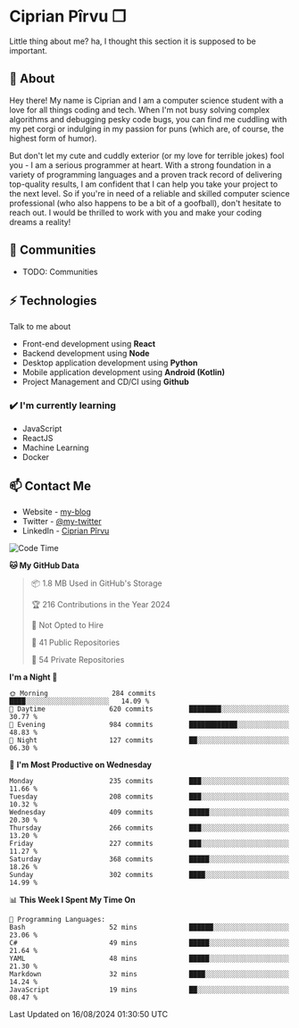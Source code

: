 # Ciprian Pîrvu ❐

Little thing about me? ha, I thought this section it is supposed to be important.

## 🧐 About

Hey there! My name is Ciprian and I am a computer science student with a love for all things coding and tech. When I'm not busy solving complex algorithms and debugging pesky code bugs, you can find me cuddling with my pet corgi or indulging in my passion for puns (which are, of course, the highest form of humor).

But don't let my cute and cuddly exterior (or my love for terrible jokes) fool you - I am a serious programmer at heart. With a strong foundation in a variety of programming languages and a proven track record of delivering top-quality results, I am confident that I can help you take your project to the next level. So if you're in need of a reliable and skilled computer science professional (who also happens to be a bit of a goofball), don't hesitate to reach out. I would be thrilled to work with you and make your coding dreams a reality!

## 👯 Communities

-   TODO: Communities

## ⚡ Technologies

Talk to me about

-   Front-end development using **React**
-   Backend development using **Node**
-   Desktop application development using **Python**
-   Mobile application development using **Android (Kotlin)**
-   Project Management and CD/CI using **Github**

### ✔️ I'm currently learning

-   JavaScript
-   ReactJS
-   Machine Learning
-   Docker

## 📫 Contact Me

-   Website - [my-blog]()
-   Twitter - [@my-twitter]()
-   LinkedIn - [Ciprian Pîrvu](https://www.linkedin.com/in/p%C3%AErvu-ciprian-cristian-4415991b1/)

<!--START_SECTION:waka-->
![Code Time](http://img.shields.io/badge/Code%20Time-2%2C121%20hrs%2011%20mins-blue)

**🐱 My GitHub Data** 

> 📦 1.8 MB Used in GitHub's Storage 
 > 
> 🏆 216 Contributions in the Year 2024
 > 
> 🚫 Not Opted to Hire
 > 
> 📜 41 Public Repositories 
 > 
> 🔑 54 Private Repositories 
 > 
**I'm a Night 🦉** 

```text
🌞 Morning                284 commits         ████░░░░░░░░░░░░░░░░░░░░░   14.09 % 
🌆 Daytime                620 commits         ████████░░░░░░░░░░░░░░░░░   30.77 % 
🌃 Evening                984 commits         ████████████░░░░░░░░░░░░░   48.83 % 
🌙 Night                  127 commits         ██░░░░░░░░░░░░░░░░░░░░░░░   06.30 % 
```
📅 **I'm Most Productive on Wednesday** 

```text
Monday                   235 commits         ███░░░░░░░░░░░░░░░░░░░░░░   11.66 % 
Tuesday                  208 commits         ███░░░░░░░░░░░░░░░░░░░░░░   10.32 % 
Wednesday                409 commits         █████░░░░░░░░░░░░░░░░░░░░   20.30 % 
Thursday                 266 commits         ███░░░░░░░░░░░░░░░░░░░░░░   13.20 % 
Friday                   227 commits         ███░░░░░░░░░░░░░░░░░░░░░░   11.27 % 
Saturday                 368 commits         █████░░░░░░░░░░░░░░░░░░░░   18.26 % 
Sunday                   302 commits         ████░░░░░░░░░░░░░░░░░░░░░   14.99 % 
```


📊 **This Week I Spent My Time On** 

```text
💬 Programming Languages: 
Bash                     52 mins             ██████░░░░░░░░░░░░░░░░░░░   23.06 % 
C#                       49 mins             █████░░░░░░░░░░░░░░░░░░░░   21.64 % 
YAML                     48 mins             █████░░░░░░░░░░░░░░░░░░░░   21.30 % 
Markdown                 32 mins             ████░░░░░░░░░░░░░░░░░░░░░   14.24 % 
JavaScript               19 mins             ██░░░░░░░░░░░░░░░░░░░░░░░   08.47 % 
```


 Last Updated on 16/08/2024 01:30:50 UTC
<!--END_SECTION:waka-->
